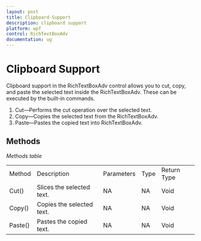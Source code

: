 ```yaml
---
layout: post
title: Clipboard-Support
description: clipboard support
platform: wpf
control: RichTextBoxAdv
documentation: ug
---
```


# Clipboard Support

Clipboard support in the RichTextBoxAdv control allows you to cut, copy, and paste the selected text inside the RichTextBoxAdv. These can be executed by the built-in commands.

1. Cut—Performs the cut operation over the selected text.
2. Copy—Copies the selected text from the RichTextBoxAdv.
3. Paste—Pastes the copied text into RichTextBoxAdv.





## Methods



_Methods table_

<table>
<tr>
<td>
Method</td><td>
Description</td><td>
Parameters</td><td>
Type</td><td>
Return Type</td></tr>
<tr>
<td>
Cut()</td><td>
Slices the selected text.</td><td>
NA</td><td>
NA</td><td>
Void</td></tr>
<tr>
<td>
Copy()</td><td>
Copies the selected text.</td><td>
NA</td><td>
NA</td><td>
Void</td></tr>
<tr>
<td>
Paste()</td><td>
Pastes the copied text.</td><td>
NA</td><td>
NA</td><td>
Void</td></tr>
</table>


